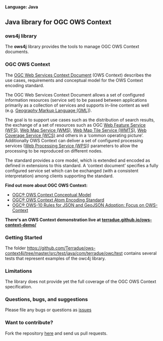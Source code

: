 #### Language: Java
## Java library for OGC OWS Context

### ows4j library

The **ows4j** library provides the tools to manage OGC OWS Context documents.

### OGC OWS Context

The [OGC Web Services Context Document](http://www.opengeospatial.org/standards/owc) (OWS Context) describes the use cases, requirements and conceptual model for the OWS Context encoding standard. 

The OGC Web Services Context Document allows a set of configured information resources (service set) to be passed between applications primarily as a collection of services and supports in-line content as well (e.g. [Geography Markup Language (GML)](http://www.opengeospatial.org/standards/gml)). 

The goal is to support use cases such as the distribution of search results, the exchange of a set of resources such as OGC [Web Feature Service (WFS)](http://www.opengeospatial.org/standards/wfs), [Web Map Service (WMS)](http://www.opengeospatial.org/standards/wms), [Web Map Tile Service (WMTS)](http://www.opengeospatial.org/standards/wmts), [Web Coverage Service (WCS)](http://www.opengeospatial.org/standards/wcs) and others in a ‘common operating picture’. Additionally OWS Context can deliver a set of configured processing services ([Web Processing Service (WPS)](http://www.opengeospatial.org/standards/wps)) parameters to allow the processing to be reproduced on different nodes. 

The standard provides a core model, which is extended and encoded as defined in extensions to this standard. A ‘context document’ specifies a fully configured service set which can be exchanged (with a consistent interpretation) among clients supporting the standard. 

**Find out more about OGC OWS Context:**

* [OGC® OWS Context Conceptual Model](https://portal.opengeospatial.org/files/?artifact_id=55182)
* [OGC® OWS Context Atom Encoding Standard](https://portal.opengeospatial.org/files/?artifact_id=55183)
* [OGC® OWS-10 Rules for JSON and GeoJSON Adoption: Focus on OWS-Context](https://portal.opengeospatial.org/files/?artifact_id=57477)

**There's an OWS Context demonstration live at [terradue.github.io/ows-context-demo/](http://terradue.github.io/ows-context-demo)**

### Getting Started

The folder https://github.com/Terradue/ows-context4j/tree/master/src/test/java/com/terradue/owc/test contains several tests that represent examples of the owc4j library.

### Limitations

The library does not provide yet the full coverage of the OGC OWS Context specification. 

### Questions, bugs, and suggestions

Please file any bugs or questions as [issues](https://github.com/Terradue/ows-context4j/issues/new) 

### Want to contribute?

Fork the repository [here](https://github.com/Terradue/ows-context4j/fork) and send us pull requests.

